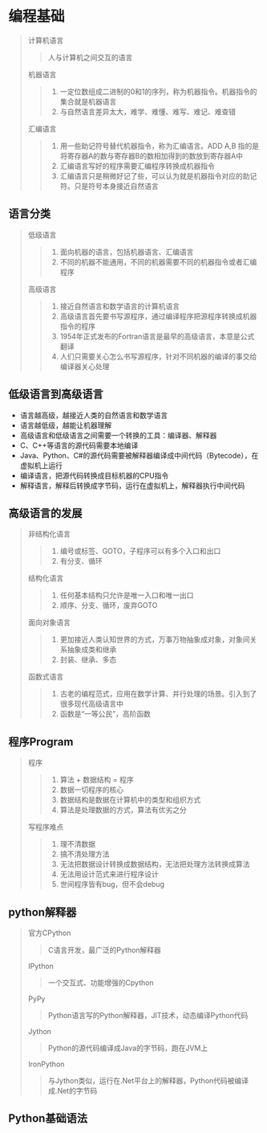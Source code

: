 # 编程基础

> 计算机语言  
> > 人与计算机之间交互的语言  
>
> 机器语言  
>
> > 1. 一定位数组成二进制的0和1的序列，称为机器指令。机器指令的集合就是机器语言  
> > 2. 与自然语言差异太大，难学、难懂、难写、难记、难查错  
>
> 汇编语言  
>
> > 1. 用一些助记符号替代机器指令，称为汇编语言。ADD A,B 指的是将寄存器A的数与寄存器B的数相加得到的数放到寄存器A中  
> > 2. 汇编语言写好的程序需要汇编程序转换成机器指令  
> > 3. 汇编语言只是稍微好记了些，可以认为就是机器指令对应的助记符。只是符号本身接近自然语言  

## 语言分类

> 低级语言
>
> > 1. 面向机器的语言，包括机器语言、汇编语言
> > 2. 不同的机器不能通用，不同的机器需要不同的机器指令或者汇编程序
>
> 高级语言
>
> > 1. 接近自然语言和数学语言的计算机语言
> > 2. 高级语言首先要书写源程序，通过编译程序把源程序转换成机器指令的程序
> > 3. 1954年正式发布的Fortran语言是最早的高级语言，本意是公式翻译
> > 4. 人们只需要关心怎么书写源程序，针对不同机器的编译的事交给编译器关心处理

## 低级语言到高级语言

+ 语言越高级，越接近人类的自然语言和数学语言
+ 语言越低级，越能让机器理解
+ 高级语言和低级语言之间需要一个转换的工具：编译器、解释器
+ C、C++等语言的源代码需要本地编译
+ Java、Python、C#的源代码需要被解释器编译成中间代码（Bytecode），在虚拟机上运行
+ 编译语言，把源代码转换成目标机器的CPU指令
+ 解释语言，解释后转换成字节码，运行在虚拟机上，解释器执行中间代码

## 高级语言的发展

> 非结构化语言
>
> > 1. 编号或标签、GOTO，子程序可以有多个入口和出口
> > 2. 有分支、循环
>
> 结构化语言
>
> > 1. 任何基本结构只允许是唯一入口和唯一出口
> > 2. 顺序、分支、循环，废弃GOTO
>
> 面向对象语言
>
> > 1. 更加接近人类认知世界的方式，万事万物抽象成对象，对象间关系抽象成类和继承
> > 2. 封装、继承、多态
>
> 函数式语言
>
> > 1. 古老的编程范式，应用在数学计算、并行处理的场景。引入到了很多现代高级语言中
> > 2. 函数是“一等公民”，高阶函数

## 程序Program

> 程序
>
> > 1. 算法 + 数据结构 = 程序
> > 2. 数据一切程序的核心
> > 3. 数据结构是数据在计算机中的类型和组织方式
> > 4. 算法是处理数据的方式，算法有优劣之分
>
> 写程序难点
>
> > 1. 理不清数据
> > 2. 搞不清处理方法
> > 3. 无法把数据设计转换成数据结构，无法把处理方法转换成算法
> > 4. 无法用设计范式来进行程序设计
> > 5. 世间程序皆有bug，但不会debug

## python解释器

> 官方CPython
> > C语言开发，最广泛的Python解释器
>
> IPython
> > 一个交互式、功能增强的Cpython
>
> PyPy
> > Python语言写的Python解释器，JIT技术，动态编译Python代码
>
> Jython
> > Python的源代码编译成Java的字节码，跑在JVM上
>
> IronPython
> > 与Jython类似，运行在.Net平台上的解释器，Python代码被编译成.Net的字节码

## Python基础语法
